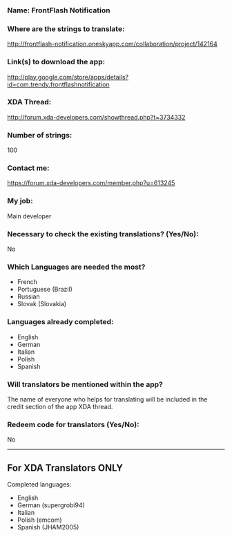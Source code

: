 <!-- Name of your app -->
### Name: FrontFlash Notification

<!-- Provide a public accessible link, where the translation can 
be discussed and improved. (paid platforms are not allowed) -->
### Where are the strings to translate:
http://frontflash-notification.oneskyapp.com/collaboration/project/142164

### Link(s) to download the app:
http://play.google.com/store/apps/details?id=com.trendy.frontflashnotification

<!-- Optional -->
### XDA Thread:
http://forum.xda-developers.com/showthread.php?t=3734332

### Number of strings:
100

<!-- Provide an email address, your account on social networks...-->
### Contact me:
https://forum.xda-developers.com/member.php?u=613245

<!-- Tell us if you are the main developer, community manager, designer,...-->
### My job:
Main developer

<!-- If you only want to receive translations for untranslated strings only -->
### Necessary to check the existing translations? (Yes/No):
No

<!-- Optional -->
### Which Languages are needed the most?
* French
* Portuguese (Brazil)
* Russian
* Slovak (Slovakia)

### Languages already completed:
* English
* German
* Italian
* Polish
* Spanish

<!-- Credits are always appreciated -->
### Will translators be mentioned within the app?
The name of everyone who helps for translating will be included in the credit section of the app XDA thread.

<!-- Some developers offer redeem codes to thank translators 
and/or to help them to translate strings that are specific to PRO 
features. Please explain how to request one -->
### Redeem code for translators (Yes/No):
No

***

## For XDA Translators ONLY
Completed languages:
<!-- Add your XDA username next to your language(s) -->
* English
* German (supergrobi94)
* Italian
* Polish (emcom)
* Spanish (JHAM2005)
